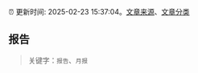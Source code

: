 :alarm_clock: 更新时间: 2025-02-23 15:37:04。[文章来源](/README.md)、[文章分类](/TAGS.md)

## 报告


> 关键字：`报告`、`月报`



